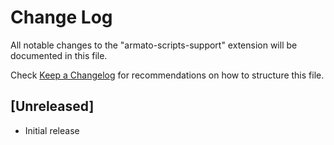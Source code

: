 # Change Log

All notable changes to the "armato-scripts-support" extension will be documented in this file.

Check [Keep a Changelog](http://keepachangelog.com/) for recommendations on how to structure this file.

## [Unreleased]

- Initial release